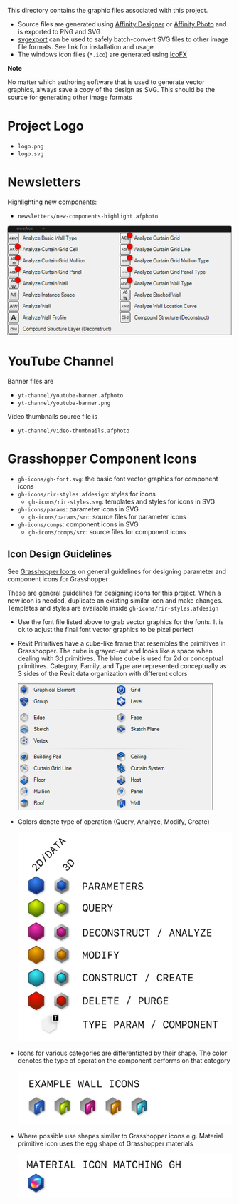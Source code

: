 This directory contains the graphic files associated with this project.

- Source files are generated using [Affinity Designer](https://affinity.serif.com/en-gb/designer/) or [Affinity Photo](https://affinity.serif.com/en-gb/photo/) and is exported to PNG and SVG
- [svgexport](https://github.com/shakiba/svgexport) can be used to safely batch-convert SVG files to other image file formats. See link for installation and usage
- The windows icon files (`*.ico`) are generated using [IcoFX](https://icofx.ro/)

**Note**

No matter which authoring software that is used to generate vector graphics, always save a copy of the design as SVG. This should be the source for generating other image formats


# Project Logo

- `logo.png`
- `logo.svg`

# Newsletters

Highlighting new components:

- `newsletters/new-components-highlight.afphoto`

![](newsletters/new-components-highlight.png)

# YouTube Channel

Banner files are

- `yt-channel/youtube-banner.afphoto`
- `yt-channel/youtube-banner.png`

Video thumbnails source file is

- `yt-channel/video-thumbnails.afphoto`


# Grasshopper Component Icons

- `gh-icons/gh-font.svg`: the basic font vector graphics for component icons
- `gh-icons/rir-styles.afdesign`: styles for icons
  - `gh-icons/rir-styles.svg`: templates and styles for icons in SVG
- `gh-icons/params`: parameter icons in SVG
  - `gh-icons/params/src`: source files for parameter icons
- `gh-icons/comps`: component icons in SVG
  - `gh-icons/comps/src`: source files for component icons

## Icon Design Guidelines

See [Grasshopper Icons](https://developer.rhino3d.com/guides/grasshopper/grasshopper-icons/) on general guidelines for designing parameter and component icons for Grasshopper

These are general guidelines for designing icons for this project. When a new icon is needed, duplicate an existing similar icon and make changes. Templates and styles are available inside `gh-icons/rir-styles.afdesign`

- Use the font file listed above to grab vector graphics for the fonts. It is ok to adjust the final font vector graphics to be pixel perfect
- Revit Primitives have a cube-like frame that resembles the primitives in Grasshopper. The cube is grayed-out and looks like a space when dealing with 3d primitives. The blue cube is used for 2d or conceptual primitives. Category, Family, and Type are represented conceptually as 3 sides of the Revit data organization with different colors

    ![](gh-icons/revit-primitives.png)

- Colors denote type of operation (Query, Analyze, Modify, Create)

    ![](gh-icons/rir-conventions@2x.png)

- Icons for various categories are differentiated by their shape. The color denotes the type of operation the component performs on that category

    ![](gh-icons/rir-compcolors@2x.png)

- Where possible use shapes similar to Grasshopper icons e.g. Material primitive icon uses the egg shape of Grasshopper materials

    ![](gh-icons/rir-compmat@2x.png)
